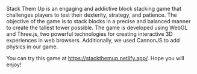 Stack Them Up is an engaging and addictive block stacking game that challenges players to test their dexterity, strategy, and patience. The objective of the game is to stack blocks in a precise and balanced manner to create the tallest tower possible. The game is developed using WebGL and Three.js, two powerful technologies for creating interactive 3D experiences in web browsers. Additionally, we used CannonJS to add physics in our game.

You can try this game at https://stackthemup.netlify.app/. Hope you will enjoy!